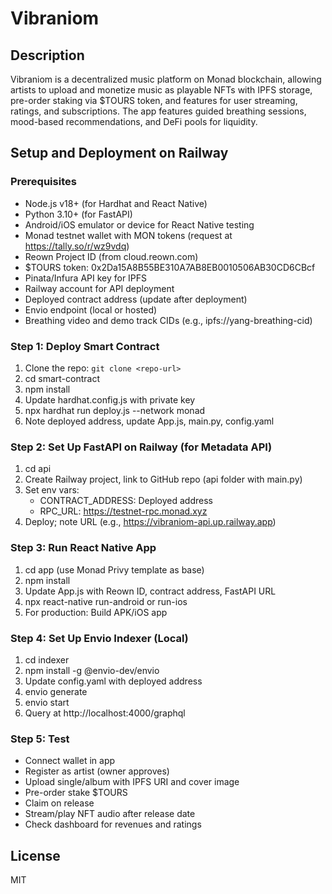 # Vibraniom

## Description
Vibraniom is a decentralized music platform on Monad blockchain, allowing artists to upload and monetize music as playable NFTs with IPFS storage, pre-order staking via $TOURS token, and features for user streaming, ratings, and subscriptions. The app features guided breathing sessions, mood-based recommendations, and DeFi pools for liquidity.

## Setup and Deployment on Railway

### Prerequisites
- Node.js v18+ (for Hardhat and React Native)
- Python 3.10+ (for FastAPI)
- Android/iOS emulator or device for React Native testing
- Monad testnet wallet with MON tokens (request at https://tally.so/r/wz9vdq)
- Reown Project ID (from cloud.reown.com)
- $TOURS token: 0x2Da15A8B55BE310A7AB8EB0010506AB30CD6CBcf
- Pinata/Infura API key for IPFS
- Railway account for API deployment
- Deployed contract address (update after deployment)
- Envio endpoint (local or hosted)
- Breathing video and demo track CIDs (e.g., ipfs://yang-breathing-cid)

### Step 1: Deploy Smart Contract
1. Clone the repo: `git clone <repo-url>`
2. cd smart-contract
3. npm install
4. Update hardhat.config.js with private key
5. npx hardhat run deploy.js --network monad
6. Note deployed address, update App.js, main.py, config.yaml

### Step 2: Set Up FastAPI on Railway (for Metadata API)
1. cd api
2. Create Railway project, link to GitHub repo (api folder with main.py)
3. Set env vars:
   - CONTRACT_ADDRESS: Deployed address
   - RPC_URL: https://testnet-rpc.monad.xyz
4. Deploy; note URL (e.g., https://vibraniom-api.up.railway.app)

### Step 3: Run React Native App
1. cd app (use Monad Privy template as base)
2. npm install
3. Update App.js with Reown ID, contract address, FastAPI URL
4. npx react-native run-android or run-ios
5. For production: Build APK/iOS app

### Step 4: Set Up Envio Indexer (Local)
1. cd indexer
2. npm install -g @envio-dev/envio
3. Update config.yaml with deployed address
4. envio generate
5. envio start
6. Query at http://localhost:4000/graphql

### Step 5: Test
- Connect wallet in app
- Register as artist (owner approves)
- Upload single/album with IPFS URI and cover image
- Pre-order stake $TOURS
- Claim on release
- Stream/play NFT audio after release date
- Check dashboard for revenues and ratings

## License
MIT
